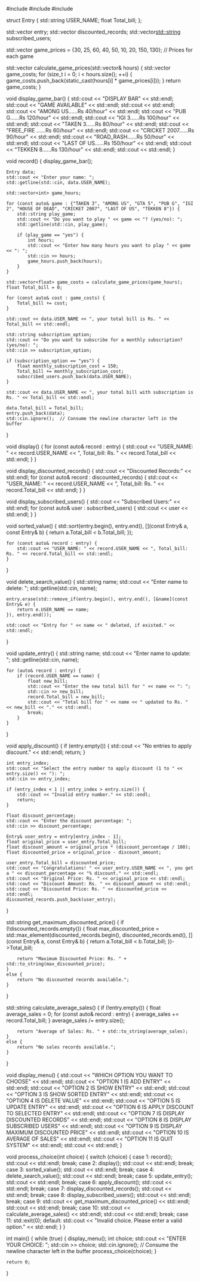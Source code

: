 #include <iostream>
#include <vector>
#include <algorithm>

struct Entry {
    std::string USER_NAME;
    float Total_bill;
};

std::vector<Entry> entry;
std::vector<Entry> discounted_records;
std::vector<std::string> subscribed_users;

std::vector<int> game_prices = {30, 25, 60, 40, 50, 10, 20, 150, 130};  // Prices for each game

std::vector<float> calculate_game_prices(std::vector<int>& hours) {
    std::vector<float> game_costs;
    for (size_t i = 0; i < hours.size(); ++i) {
        game_costs.push_back(static_cast<float>(hours[i] * game_prices[i]));
    }
    return game_costs;
}

void display_game_bar() {
    std::cout << "DISPLAY BAR" << std::endl;
    std::cout << "GAME AVAILABLE" << std::endl;
    std::cout << std::endl;
    std::cout << "AMONG US......Rs 40/hour" << std::endl;
    std::cout << "PUB G......Rs 120/hour" << std::endl;
    std::cout << "IGI 3......Rs 100/hour" << std::endl;
    std::cout << "TAKEN 3......Rs 80/hour" << std::endl;
    std::cout << "FREE_FIRE ......Rs 60/hour" << std::endl;
    std::cout << "CRICKET 2007......Rs 90/hour" << std::endl;
    std::cout << "ROAD_RASH......Rs 50/hour" << std::endl;
    std::cout << "LAST OF US......Rs 150/hour" << std::endl;
    std::cout << "TEKKEN 8......Rs 130/hour" << std::endl;
    std::cout << std::endl;
}

void record() {
    display_game_bar();

    Entry data;
    std::cout << "Enter your name: ";
    std::getline(std::cin, data.USER_NAME);

    std::vector<int> game_hours;

    for (const auto& game : {"TAKEN 3", "AMONG US", "GTA 5", "PUB G", "IGI 2", "HOUSE OF DEAD", "CRICKET 2007", "LAST OF US", "TEKKEN 8"}) {
        std::string play_game;
        std::cout << "Do you want to play " << game << "? (yes/no): ";
        std::getline(std::cin, play_game);

        if (play_game == "yes") {
            int hours;
            std::cout << "Enter how many hours you want to play " << game << ": ";
            std::cin >> hours;
            game_hours.push_back(hours);
        }
    }

    std::vector<float> game_costs = calculate_game_prices(game_hours);
    float Total_bill = 0;

    for (const auto& cost : game_costs) {
        Total_bill += cost;
    }

    std::cout << data.USER_NAME << ", your total bill is Rs. " << Total_bill << std::endl;

    std::string subscription_option;
    std::cout << "Do you want to subscribe for a monthly subscription? (yes/no): ";
    std::cin >> subscription_option;

    if (subscription_option == "yes") {
        float monthly_subscription_cost = 150;
        Total_bill += monthly_subscription_cost;
        subscribed_users.push_back(data.USER_NAME);
    }

    std::cout << data.USER_NAME << ", your total bill with subscription is Rs. " << Total_bill << std::endl;

    data.Total_bill = Total_bill;
    entry.push_back(data);
    std::cin.ignore();  // Consume the newline character left in the buffer
}

void display() {
    for (const auto& record : entry) {
        std::cout << "USER_NAME: " << record.USER_NAME << ", Total_bill: Rs. " << record.Total_bill << std::endl;
    }
}

void display_discounted_records() {
    std::cout << "Discounted Records:" << std::endl;
    for (const auto& record : discounted_records) {
        std::cout << "USER_NAME: " << record.USER_NAME << ", Total_bill: Rs. " << record.Total_bill << std::endl;
    }
}

void display_subscribed_users() {
    std::cout << "Subscribed Users:" << std::endl;
    for (const auto& user : subscribed_users) {
        std::cout << user << std::endl;
    }
}

void sorted_value() {
    std::sort(entry.begin(), entry.end(), [](const Entry& a, const Entry& b) {
        return a.Total_bill < b.Total_bill;
    });

    for (const auto& record : entry) {
        std::cout << "USER_NAME: " << record.USER_NAME << ", Total_bill: Rs. " << record.Total_bill << std::endl;
    }
}

void delete_search_value() {
    std::string name;
    std::cout << "Enter name to delete: ";
    std::getline(std::cin, name);

    entry.erase(std::remove_if(entry.begin(), entry.end(), [&name](const Entry& e) {
        return e.USER_NAME == name;
    }), entry.end());

    std::cout << "Entry for " << name << " deleted, if existed." << std::endl;
}

void update_entry() {
    std::string name;
    std::cout << "Enter name to update: ";
    std::getline(std::cin, name);

    for (auto& record : entry) {
        if (record.USER_NAME == name) {
            float new_bill;
            std::cout << "Enter the new total bill for " << name << ": ";
            std::cin >> new_bill;
            record.Total_bill = new_bill;
            std::cout << "Total bill for " << name << " updated to Rs. " << new_bill << "." << std::endl;
            break;
        }
    }
}

void apply_discount() {
    if (entry.empty()) {
        std::cout << "No entries to apply discount." << std::endl;
        return;
    }

    int entry_index;
    std::cout << "Select the entry number to apply discount (1 to " << entry.size() << "): ";
    std::cin >> entry_index;

    if (entry_index < 1 || entry_index > entry.size()) {
        std::cout << "Invalid entry number." << std::endl;
        return;
    }

    float discount_percentage;
    std::cout << "Enter the discount percentage: ";
    std::cin >> discount_percentage;

    Entry& user_entry = entry[entry_index - 1];
    float original_price = user_entry.Total_bill;
    float discount_amount = original_price * (discount_percentage / 100);
    float discounted_price = original_price - discount_amount;

    user_entry.Total_bill = discounted_price;
    std::cout << "Congratulations! " << user_entry.USER_NAME << ", you get a " << discount_percentage << "% discount." << std::endl;
    std::cout << "Original Price: Rs. " << original_price << std::endl;
    std::cout << "Discount Amount: Rs. " << discount_amount << std::endl;
    std::cout << "Discounted Price: Rs. " << discounted_price << std::endl;
    discounted_records.push_back(user_entry);
}

std::string get_maximum_discounted_price() {
    if (!discounted_records.empty()) {
        float max_discounted_price = std::max_element(discounted_records.begin(), discounted_records.end(),
            [](const Entry& a, const Entry& b) {
                return a.Total_bill < b.Total_bill;
            })->Total_bill;

        return "Maximum Discounted Price: Rs. " + std::to_string(max_discounted_price);
    }
    else {
        return "No discounted records available.";
    }
}

std::string calculate_average_sales() {
    if (!entry.empty()) {
        float average_sales = 0;
        for (const auto& record : entry) {
            average_sales += record.Total_bill;
        }
        average_sales /= entry.size();

        return "Average of Sales: Rs. " + std::to_string(average_sales);
    }
    else {
        return "No sales records available.";
    }
}

void display_menu() {
    std::cout << "WHICH OPTION YOU WANT TO CHOOSE" << std::endl;
    std::cout << "OPTION 1 IS ADD ENTRY" << std::endl;
    std::cout << "OPTION 2 IS SHOW ENTRY" << std::endl;
    std::cout << "OPTION 3 IS SHOW SORTED ENTRY" << std::endl;
    std::cout << "OPTION 4 IS DELETE VALUE" << std::endl;
    std::cout << "OPTION 5 IS UPDATE ENTRY" << std::endl;
    std::cout << "OPTION 6 IS APPLY DISCOUNT TO SELECTED ENTRY" << std::endl;
    std::cout << "OPTION 7 IS DISPLAY DISCOUNTED RECORDS" << std::endl;
    std::cout << "OPTION 8 IS DISPLAY SUBSCRIBED USERS" << std::endl;
    std::cout << "OPTION 9 IS DISPLAY MAXIMUM DISCOUNTED PRICE" << std::endl;
    std::cout << "OPTION 10 IS AVERAGE OF SALES" << std::endl;
    std::cout << "OPTION 11 IS QUIT SYSTEM" << std::endl;
    std::cout << std::endl;
}

void process_choice(int choice) {
    switch (choice) {
        case 1:
            record();
            std::cout << std::endl;
            break;
        case 2:
            display();
            std::cout << std::endl;
            break;
        case 3:
            sorted_value();
            std::cout << std::endl;
            break;
        case 4:
            delete_search_value();
            std::cout << std::endl;
            break;
        case 5:
            update_entry();
            std::cout << std::endl;
            break;
        case 6:
            apply_discount();
            std::cout << std::endl;
            break;
        case 7:
            display_discounted_records();
            std::cout << std::endl;
            break;
        case 8:
            display_subscribed_users();
            std::cout << std::endl;
            break;
        case 9:
            std::cout << get_maximum_discounted_price() << std::endl;
            std::cout << std::endl;
            break;
        case 10:
            std::cout << calculate_average_sales() << std::endl;
            std::cout << std::endl;
            break;
        case 11:
            std::exit(0);
        default:
            std::cout << "Invalid choice. Please enter a valid option." << std::endl;
    }
}

int main() {
    while (true) {
        display_menu();
        int choice;
        std::cout << "ENTER YOUR CHOICE: ";
        std::cin >> choice;
        std::cin.ignore();  // Consume the newline character left in the buffer
        process_choice(choice);
    }

    return 0;
}
